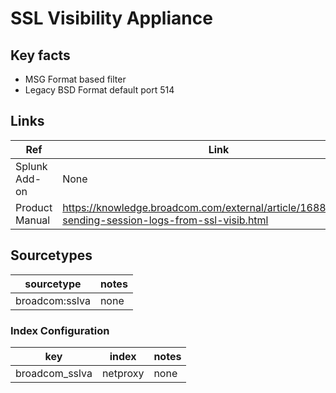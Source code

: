 # SSL Visibility Appliance

## Key facts

* MSG Format based filter
* Legacy BSD Format default port 514

## Links

| Ref            | Link                                                                                                    |
|----------------|---------------------------------------------------------------------------------------------------------|
| Splunk Add-on  | None                                                            |
| Product Manual | <https://knowledge.broadcom.com/external/article/168879/when-sending-session-logs-from-ssl-visib.html> |

## Sourcetypes

| sourcetype                     | notes                                                                                                   |
|--------------------------------|---------------------------------------------------------------------------------------------------------|
| broadcom:sslva            |  none |

### Index Configuration

| key            | index          | notes          |
|----------------|----------------|----------------|
| broadcom_sslva    | netproxy           | none           |

